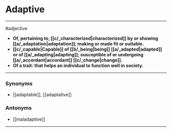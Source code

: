 # Adaptive
---
#adjective
- **Of, pertaining to, [[c/_characterized|characterized]] by or showing [[a/_adaptation|adaptation]]; making or made fit or suitable.**
- **[[c/_capable|Capable]] of [[b/_being|being]] [[a/_adapted|adapted]] or of [[a/_adapting|adapting]]; susceptible of or undergoing [[a/_accordant|accordant]] [[c/_change|change]].**
- **Of a trait: that helps an individual to function well in society.**
---
### Synonyms
- [[adaptable]], [[adaptative]]
### Antonyms
- [[maladaptive]]
---
